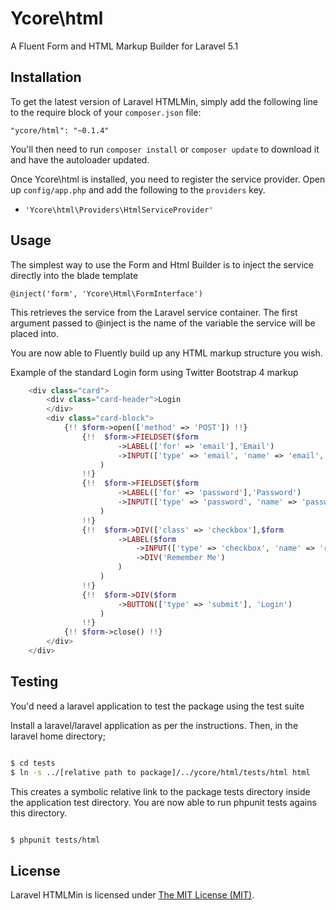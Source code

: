 # Ycore\html
A Fluent Form and HTML Markup Builder for Laravel 5.1

## Installation

To get the latest version of Laravel HTMLMin, simply add the following line to the require block of your `composer.json` file:

```
"ycore/html": "~0.1.4"
```

You'll then need to run `composer install` or `composer update` to download it and have the autoloader updated.

Once Ycore\html is installed, you need to register the service provider. Open up `config/app.php` and add the following to the `providers` key.

* `'Ycore\html\Providers\HtmlServiceProvider'`

## Usage

The simplest way to use the Form and Html Builder is to inject the service directly into the blade template

```
@inject('form', 'Ycore\Html\FormInterface')

```

This retrieves the service from the Laravel service container. The first argument passed to @inject is the name of the variable the service will be placed into.

You are now able to Fluently build up any HTML markup structure you wish.

Example of the standard Login form using Twitter Bootstrap 4 markup

``` php
    <div class="card">
        <div class="card-header">Login
        </div>
        <div class="card-block">
            {!! $form->open(['method' => 'POST']) !!}
                {!!  $form->FIELDSET($form
                        ->LABEL(['for' => 'email'],'Email')
                        ->INPUT(['type' => 'email', 'name' => 'email', 'placeholder' => 'Enter your login e-mail adress'])
                    )
                !!}
                {!!  $form->FIELDSET($form
                        ->LABEL(['for' => 'password'],'Password')
                        ->INPUT(['type' => 'password', 'name' => 'password', 'placeholder' => 'Enter your password'])
                    )
                !!}
                {!!  $form->DIV(['class' => 'checkbox'],$form
                        ->LABEL($form
                            ->INPUT(['type' => 'checkbox', 'name' => 'remember'])
                            ->DIV('Remember Me')
                        )
                    )
                !!}
                {!!  $form->DIV($form
                        ->BUTTON(['type' => 'submit'], 'Login')
                    )
                !!}
            {!! $form->close() !!}
        </div>
    </div>
```

## Testing

You'd need a laravel application to test the package using the test suite

Install a laravel/laravel application as per the instructions. Then, in the laravel home directory;

``` bash

$ cd tests
$ ln -s ../[relative path to package]/../ycore/html/tests/html html

```

This creates a symbolic relative link to the package tests directory inside the application test directory. You are now able to run phpunit tests agains this directory.

``` bash

$ phpunit tests/html

```

## License

Laravel HTMLMin is licensed under [The MIT License (MIT)](LICENSE).
